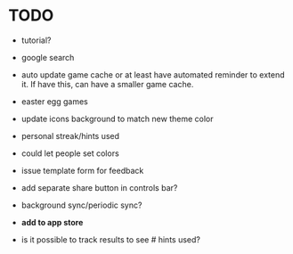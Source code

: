 # TODO

- tutorial?
- google search
- auto update game cache or at least have automated reminder to extend it. If have this, can have a smaller game cache.
- easter egg games

- update icons background to match new theme color
- personal streak/hints used
- could let people set colors
- issue template form for feedback

- add separate share button in controls bar?
- background sync/periodic sync?

- **add to app store**
- is it possible to track results to see # hints used?
